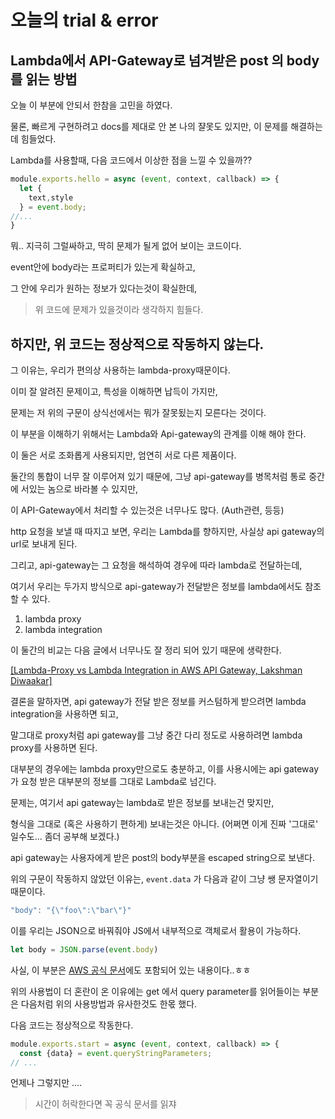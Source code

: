 # 오늘의 trial & error

## Lambda에서 API-Gateway로 넘겨받은 post 의 body를 읽는 방법

오늘 이 부분에 안되서 한참을 고민을 하였다. 

물론, 빠르게 구현하려고 docs를 제대로 안 본 나의 쟐못도 있지만, 이 문제를 해결하는데 힘들었다.

Lambda를 사용할때, 다음 코드에서 이상한 점을 느낄 수 있을까??

```js
module.exports.hello = async (event, context, callback) => {
  let {
    text,style
  } = event.body;
//...
}
```
뭐.. 지극히 그럴싸하고, 딱히 문제가 될게 없어 보이는 코드이다. 

event안에 body라는 프로퍼티가 있는게 확실하고,  

그 안에 우리가 원하는 정보가 있다는것이 확실한데,  

> 위 코드에 문제가 있을것이라 생각하지 힘들다. 

**하지만, 위 코드는 정상적으로 작동하지 않는다.**
---

그 이유는, 우리가 편의상 사용하는 lambda-proxy때문이다.

이미 잘 알려진 문제이고, 특성을 이해하면 납득이 가지만, 

문제는 저 위의 구문이 상식선에서는 뭐가 잘못됬는지 모른다는 것이다. 

이 부분을 이해하기 위해서는 Lambda와 Api-gateway의 관계를 이해 해야 한다. 

이 둘은 서로 조화롭게 사용되지만, 엄연히 서로 다른 제품이다. 

둘간의 통합이 너무 잘 이루어져 있기 때문에, 그냥 api-gateway를 병목처럼 통로 중간에 서있는 놈으로 바라볼 수 있지만, 

이 API-Gateway에서 처리할 수 있는것은 너무나도 많다. (Auth관련, 등등)

http 요청을 보낼 때 따지고 보면, 우리는 Lambda를 향하지만, 사실상 api gateway의 url로 보내게 된다. 

그리고, api-gateway는 그 요청을 해석하여 경우에 따라 lambda로 전달하는데, 

여기서 우리는 두가지 방식으로 api-gateway가 전달받은 정보를 lambda에서도 참조할 수 있다. 

1. lambda proxy
2. lambda integration

이 둘간의 비교는 다음 글에서 너무나도 잘 정리 되어 있기 때문에 생략한다. 

[[Lambda-Proxy vs Lambda Integration in AWS API Gateway, Lakshman Diwaakar]](https://medium.com/@lakshmanLD/lambda-proxy-vs-lambda-integration-in-aws-api-gateway-3a9397af0e6d)

결론을 말하자면, api gateway가 전달 받은 정보를 커스텀하게 받으려면 lambda integration을 사용하면 되고, 

말그대로 proxy처럼  api gateway를 그냥 중간 다리 정도로 사용하려면 lambda proxy를 사용하면 된다. 

대부분의 경우에는 lambda proxy만으로도 충분하고, 이를 사용시에는  api gateway가 요청 받은 대부분의 정보를 그대로 Lambda로 넘긴다. 

문제는, 여기서 api gateway는 lambda로 받은 정보를 보내는건 맞지만, 

형식을 그대로 (혹은 사용하기 편하게) 보내는것은 아니다. (어쩌면 이게 진짜 '그대로' 일수도... 좀더 공부해 보겠다.)

 api gateway는 사용자에게 받은 post의 body부분을 escaped string으로 보낸다. 

위의 구문이 작동하지 않았던 이유는,  `event.data` 가 다음과 같이 그냥 쌩 문자열이기 때문이다. 

```js
"body": "{\"foo\":\"bar\"}"
```

이를 우리는 JSON으로 바꿔줘야 JS에서 내부적으로 객체로서 활용이 가능하다.

```js
let body = JSON.parse(event.body)
```

사실, 이 부분은 [AWS 공식 문서](https://docs.aws.amazon.com/apigateway/latest/developerguide/api-gateway-create-api-as-simple-proxy-for-lambda.html)에도 포함되어 있는 내용이다..ㅎㅎ

위의 사용법이 더 혼란이 온 이유에는 get 에서 query parameter를 읽어들이는 부분은 다음처럼 위의 사용방법과 유사한것도 한몫 했다.

다음 코드는 정상적으로 작동한다.

```js
module.exports.start = async (event, context, callback) => {
  const {data} = event.queryStringParameters;
// ...
```

언제나 그렇지만 .... 

> 시간이 허락한다면 꼭 공식 문서를 읽쟈
